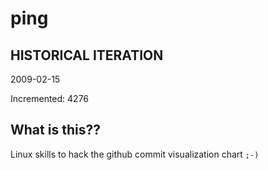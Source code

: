 # ping

## HISTORICAL ITERATION
2009-02-15

Incremented: 4276

## What is this?? 
Linux skills to hack the github commit visualization chart `;-)`
